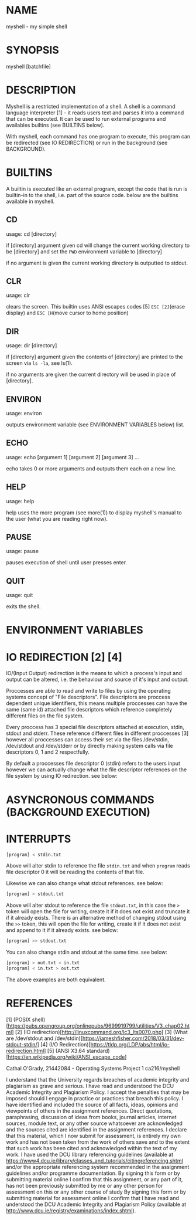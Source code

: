 # NAME
myshell - my simple shell

# SYNOPSIS
myshell [batchfile]

# DESCRIPTION

Myshell is a restricted implementation of a shell. A shell is
a command language interpreter [1] - it reads users text and
parses it into a command that can be executed. It can be used
to run external programs and availables builtins (see BUILTINS below).

With myshell, each command has one program to execute, this
program can be redirected (see IO REDIRECTION) or run in
the background (see BACKGROUND).

# BUILTINS
A builtin is executed like an external program, except the code that is
run is builtin-in to the shell, i.e. part of the source code. below are
the builtins available in myshell.

## CD
usage: cd [directory]

if [directory] argument given cd will change the current working directory
to be [directory] and set the `PWD` environment variable to [directory]

if no argument is given the current working directory is outputted to
stdout.

## CLR
usage: clr

clears the screen. This builtin uses ANSI escapes codes [5]
`ESC [2J`(erase display) and `ESC [H`(move cursor to home position)

## DIR
usage: dir [directory]

if [directory] argument given the contents of [directory] are printed
to the screen via `ls -la`, see ls(1).

if no arguments are given the current directory will be used in place of
[directory].

## ENVIRON
usage: environ

outputs environment variable (see ENVIRONMENT VARIABLES below) list.

## ECHO
usage: echo [argument 1] [argument 2] [argument 3] ...

echo takes 0 or more arguments and outputs them each on a new line.

## HELP
usage: help

help uses the more program (see more(1)) to display myshell's manual to
the user (what you are reading right now).

## PAUSE
usage: pause

pauses execution of shell until user presses enter.

## QUIT
usage: quit

exits the shell.

# ENVIRONMENT VARIABLES

# IO REDIRECTION [2] [4]
IO/(Input Output) redirection is the means to which a process's
input and output can be altered, i.e. the behaviour and source
of it's input and output.

Proccesses are able to read and write to files by using the operating
systems concept of "File descriptors". File descriptors are proccess
dependent unique identifiers, this means multiple proccesses can have
the same (same id) attached file descriptors which reference completely
different files on the file system.

Every proccess has 3 special file descriptors attached at execution, stdin,
stdout and stderr. These reference different files in different proccesses
[3] however all proccesses can access their set via the files /dev/stdin,
/dev/stdout and /dev/stderr or by directly making system calls via
file descriptors 0, 1 and 2 respectfully.

By default a proccesses file descriptor 0 (stdin) refers to the
users input however we can actually change what the file descriptor
references on the file system by using IO redirection. see below:

# ASYNCRONOUS COMMANDS (BACKGROUND EXECUTION)

# INTERRUPTS


```sh
[program] < stdin.txt
```

Above will alter stdin to reference the file `stdin.txt` and when
`program` reads file descriptor 0 it will be reading the contents of that
file.

Likewise we can also change what stdout references. see below:

```sh
[program] > stdout.txt
```

Above will alter stdout to reference the file `stdout.txt`, in this case
the `>` token will open the file for writing, create it if it does not exist
and truncate it if it already exists. There is an alternative method
of changing stdout using the `>>` token, this will open the file for
writing, create it if it does not exist and append to it if it already
exists. see below:

```sh
[program] >> stdout.txt
```

You can also change stdin and stdout at the same time. see below:

```sh
[program] > out.txt < in.txt
[program] < in.txt > out.txt
```

The above examples are both equivalent.

# REFERENCES
[1] (POSIX shell)[https://pubs.opengroup.org/onlinepubs/9699919799/utilities/V3_chap02.html]
[2] (IO redirection)[http://linuxcommand.org/lc3_lts0070.php]
[3] (What are /dev/stdout and /dev/stdin)[https://jameshfisher.com/2018/03/31/dev-stdout-stdin/]
[4] (I/O Redirection)[https://tldp.org/LDP/abs/html/io-redirection.html]
[5] (ANSI X3.64 standard)[https://en.wikipedia.org/wiki/ANSI_escape_code]

Cathal O'Grady, 21442084 - Operating Systems Project 1
ca216/myshell

I understand that the University regards breaches of academic integrity and
plagiarism as grave and serious. I have read and understood the DCU Academic
Integrity and Plagiarism Policy. I accept the penalties that may be imposed
should I engage in practice or practices that breach this policy. I have
identified and included the source of all facts, ideas, opinions and
viewpoints of others in the assignment references. Direct quotations,
paraphrasing, discussion of ideas from books, journal articles, internet
sources, module text, or any other source whatsoever are acknowledged and the
sources cited are identified in the assignment references. I declare that
this material, which I now submit for assessment, is entirely my own work and
has not been taken from the work of others save and to the extent that such
work has been cited and acknowledged within the text of my work. I have used
the DCU library referencing guidelines (available at
https://www4.dcu.ie/library/classes_and_tutorials/citingreferencing.shtml
and/or the appropriate referencing system recommended in the assignment
guidelines and/or programme documentation. By signing this form or by
submitting material online I confirm that this assignment, or any part of it,
has not been previously submitted by me or any other person for assessment on
this or any other course of study By signing this form or by submitting
material for assessment online I confirm that I have read and understood the
DCU Academic Integrity and Plagiarism Policy (available at
http://www.dcu.ie/registry/examinations/index.shtml).
